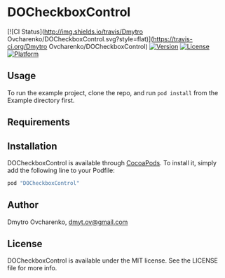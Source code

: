 # DOCheckboxControl

[![CI Status](http://img.shields.io/travis/Dmytro Ovcharenko/DOCheckboxControl.svg?style=flat)](https://travis-ci.org/Dmytro Ovcharenko/DOCheckboxControl)
[![Version](https://img.shields.io/cocoapods/v/DOCheckboxControl.svg?style=flat)](http://cocoapods.org/pods/DOCheckboxControl)
[![License](https://img.shields.io/cocoapods/l/DOCheckboxControl.svg?style=flat)](http://cocoapods.org/pods/DOCheckboxControl)
[![Platform](https://img.shields.io/cocoapods/p/DOCheckboxControl.svg?style=flat)](http://cocoapods.org/pods/DOCheckboxControl)

## Usage

To run the example project, clone the repo, and run `pod install` from the Example directory first.

## Requirements

## Installation

DOCheckboxControl is available through [CocoaPods](http://cocoapods.org). To install
it, simply add the following line to your Podfile:

```ruby
pod "DOCheckboxControl"
```

## Author

Dmytro Ovcharenko, dmyt.ov@gmail.com

## License

DOCheckboxControl is available under the MIT license. See the LICENSE file for more info.
